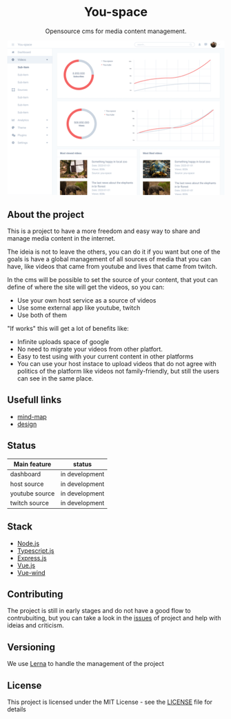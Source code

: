 <div align="center">

# You-space
Opensource cms for media content management.

![you-space-dashboard-home](/screenshots/you-space-dashboard-home.png)

</div>

## About the project

This is a project to have a more freedom and easy way to share and manage media content in the internet.

The ideia is not to leave the others, you can do it if you want but one of the goals is have a global management of all sources of media that you can have, like videos that came from youtube and lives that came from twitch.

In the cms will be possible to set the source of your content, that yout can define of where the site will get the videos, so you can:

- Use your own host service as a source of videos
- Use some external app like youtube, twitch
- Use both of them

"If works" this will get a lot of benefits like:

- Infinite uploads space of google
- No need to migrate your videos from other platfort.
- Easy to test using with your current content in other platforms
- You can use your host instace to upload videos that do not agree with politics of the platform like videos not family-friendly, but still the users can see in the same place.

## Usefull links
 - [mind-map](https://whimsical.com/V5gXgaUtB6jYFbwKyUghtDl)
 - [design](https://www.figma.com/file/Bo7lCQOldD2yJLeB3IolnY/you-space-dashboard?node-id=0%3A1)
 
## Status

| Main feature | status |
| -------------| -------|
| dashboard      | in development |
| host source    | in development |
| youtube source | in development |
| twitch source  | in development |

## Stack

* [Node.js](https://nodejs.org/en/)
* [Typescript.js](https://www.typescriptlang.org/)
* [Express.js](https://expressjs.com/)
* [Vue.js](https://vuejs.org/)
* [Vue-wind](https://github.com/htron-dev/vue-wind)

## Contributing
The project is still in early stages and do not have a good flow to contrubuiting, but you can take a look in the [issues](https://github.com/htron-dev/you-space/issues) of project and help with ideias and criticism.

## Versioning

We use [Lerna](https://github.com/lerna/lerna) to handle the management of the project


## License

This project is licensed under the MIT License - see the [LICENSE](https://github.com/hawk-developments/you-space/blob/master/LICENSE) file for details
